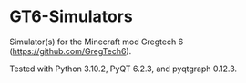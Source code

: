 # GT6-Simulators
Simulator(s) for the Minecraft mod Gregtech 6 (https://github.com/GregTech6).

Tested with Python 3.10.2, PyQT 6.2.3, and pyqtgraph 0.12.3.
